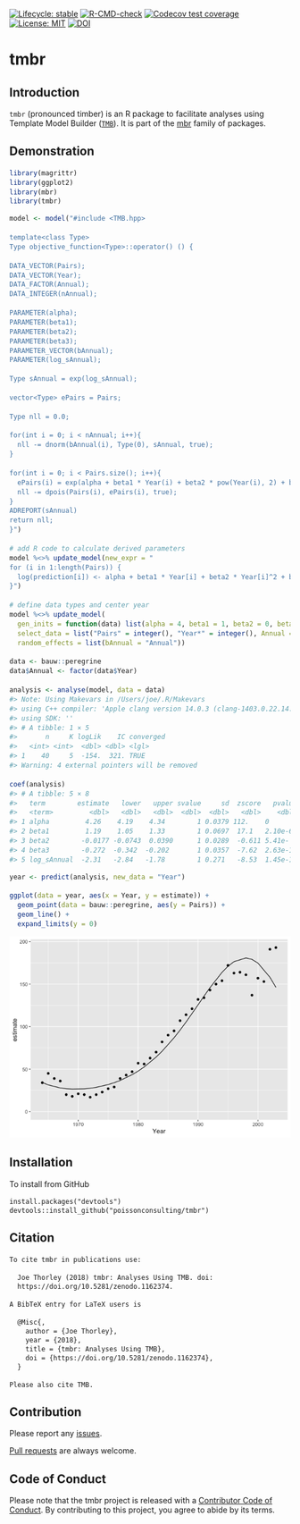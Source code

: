 
<!-- README.md is generated from README.Rmd. Please edit that file -->
<!-- badges: start -->

[![Lifecycle:
stable](https://img.shields.io/badge/lifecycle-stable-brightgreen.svg)](https://lifecycle.r-lib.org/articles/stages.html#stable)
[![R-CMD-check](https://github.com/poissonconsulting/tmbr/workflows/R-CMD-check/badge.svg)](https://github.com/poissonconsulting/tmbr/actions)
[![Codecov test
coverage](https://codecov.io/gh/poissonconsulting/tmbr/branch/master/graph/badge.svg)](https://codecov.io/gh/poissonconsulting/tmbr?branch=master)
[![License:
MIT](https://img.shields.io/badge/License-MIT-blue.svg)](https://opensource.org/licenses/MIT)
[![DOI](https://zenodo.org/badge/DOI/10.5281/zenodo.1162374.svg)](https://doi.org/10.5281/zenodo.1162374)
<!-- badges: end -->

# tmbr

## Introduction

`tmbr` (pronounced timber) is an R package to facilitate analyses using
Template Model Builder ([`TMB`](https://github.com/kaskr/adcomp)). It is
part of the [mbr](https://github.com/poissonconsulting/mbr) family of
packages.

## Demonstration

``` r
library(magrittr)
library(ggplot2)
library(mbr)
library(tmbr)
```

``` r
model <- model("#include <TMB.hpp>

template<class Type>
Type objective_function<Type>::operator() () {

DATA_VECTOR(Pairs);
DATA_VECTOR(Year);
DATA_FACTOR(Annual);
DATA_INTEGER(nAnnual);

PARAMETER(alpha);
PARAMETER(beta1);
PARAMETER(beta2);
PARAMETER(beta3);
PARAMETER_VECTOR(bAnnual);
PARAMETER(log_sAnnual);

Type sAnnual = exp(log_sAnnual);

vector<Type> ePairs = Pairs;

Type nll = 0.0;

for(int i = 0; i < nAnnual; i++){
  nll -= dnorm(bAnnual(i), Type(0), sAnnual, true);
}

for(int i = 0; i < Pairs.size(); i++){
  ePairs(i) = exp(alpha + beta1 * Year(i) + beta2 * pow(Year(i), 2) + beta3 * pow(Year(i), 3) + bAnnual(Annual(i)));
  nll -= dpois(Pairs(i), ePairs(i), true);
}
ADREPORT(sAnnual)
return nll;
}")

# add R code to calculate derived parameters
model %<>% update_model(new_expr = "
for (i in 1:length(Pairs)) {
  log(prediction[i]) <- alpha + beta1 * Year[i] + beta2 * Year[i]^2 + beta3 * Year[i]^3 + bAnnual[Annual[i]]
}")

# define data types and center year
model %<>% update_model(
  gen_inits = function(data) list(alpha = 4, beta1 = 1, beta2 = 0, beta3 = 0, log_sAnnual = 0, bAnnual = rep(0, data$nAnnual)),
  select_data = list("Pairs" = integer(), "Year*" = integer(), Annual = factor()),
  random_effects = list(bAnnual = "Annual"))

data <- bauw::peregrine
data$Annual <- factor(data$Year)

analysis <- analyse(model, data = data)
#> Note: Using Makevars in /Users/joe/.R/Makevars
#> using C++ compiler: 'Apple clang version 14.0.3 (clang-1403.0.22.14.1)'
#> using SDK: ''
#> # A tibble: 1 × 5
#>       n     K logLik    IC converged
#>   <int> <int>  <dbl> <dbl> <lgl>    
#> 1    40     5  -154.  321. TRUE     
#> Warning: 4 external pointers will be removed

coef(analysis)
#> # A tibble: 5 × 8
#>   term        estimate   lower   upper svalue     sd  zscore   pvalue
#>   <term>         <dbl>   <dbl>   <dbl>  <dbl>  <dbl>   <dbl>    <dbl>
#> 1 alpha         4.26    4.19    4.34        1 0.0379 112.    0       
#> 2 beta1         1.19    1.05    1.33        1 0.0697  17.1   2.10e-65
#> 3 beta2        -0.0177 -0.0743  0.0390      1 0.0289  -0.611 5.41e- 1
#> 4 beta3        -0.272  -0.342  -0.202       1 0.0357  -7.62  2.63e-14
#> 5 log_sAnnual  -2.31   -2.84   -1.78        1 0.271   -8.53  1.45e-17
```

``` r
year <- predict(analysis, new_data = "Year")

ggplot(data = year, aes(x = Year, y = estimate)) +
  geom_point(data = bauw::peregrine, aes(y = Pairs)) +
  geom_line() +
  expand_limits(y = 0)
```

![](tools/README-unnamed-chunk-4-1.png)<!-- -->

## Installation

To install from GitHub

    install.packages("devtools")
    devtools::install_github("poissonconsulting/tmbr")

## Citation

    To cite tmbr in publications use:

      Joe Thorley (2018) tmbr: Analyses Using TMB. doi:
      https://doi.org/10.5281/zenodo.1162374.

    A BibTeX entry for LaTeX users is

      @Misc{,
        author = {Joe Thorley},
        year = {2018},
        title = {tmbr: Analyses Using TMB},
        doi = {https://doi.org/10.5281/zenodo.1162374},
      }

    Please also cite TMB.

## Contribution

Please report any
[issues](https://github.com/poissonconsulting/tmbr/issues).

[Pull requests](https://github.com/poissonconsulting/tmbr/pulls) are
always welcome.

## Code of Conduct

Please note that the tmbr project is released with a [Contributor Code
of
Conduct](https://contributor-covenant.org/version/2/0/CODE_OF_CONDUCT.html).
By contributing to this project, you agree to abide by its terms.
